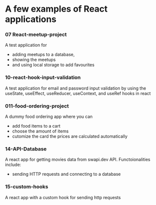 # A few examples of React applications

### 07 React-meetup-project
A test application for 
- adding meetups to a database, 
- showing the meetups 
- and using local storage to add favourites

### 10-react-hook-input-validation
A test application for email and password input validation by using the useState, useEffect, useReducer, useContext, and useRef hooks in react

### 011-food-ordering-project
A dummy food ordering app where you can 
- add food items to a cart
- choose the amount of items
- cutomize the card
the prices are calculated automatically

### 14-API-Database
A react app for getting movies data from swapi.dev API. Functoionalities include:
- sending HTTP requests and connecting to a database

### 15-custom-hooks
A react app with a custom hook for sending http requests
